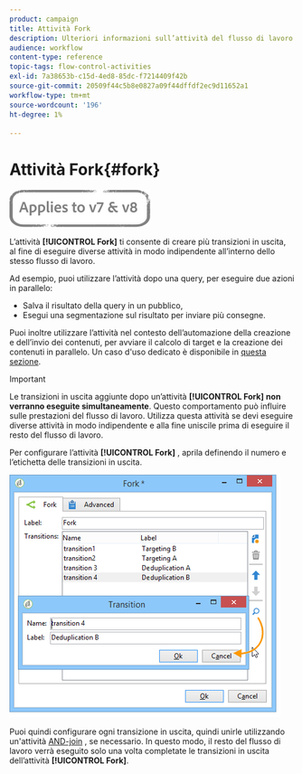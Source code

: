 ```yaml
---
product: campaign
title: Attività Fork
description: Ulteriori informazioni sull’attività del flusso di lavoro Fork
audience: workflow
content-type: reference
topic-tags: flow-control-activities
exl-id: 7a38653b-c15d-4ed8-85dc-f7214409f42b
source-git-commit: 20509f44c5b8e0827a09f44dffdf2ec9d11652a1
workflow-type: tm+mt
source-wordcount: '196'
ht-degree: 1%

---
```


# Attività Fork{#fork}

![](../../assets/common.svg)

L’attività **[!UICONTROL Fork]** ti consente di creare più transizioni in uscita, al fine di eseguire diverse attività in modo indipendente all’interno dello stesso flusso di lavoro.

Ad esempio, puoi utilizzare l’attività dopo una query, per eseguire due azioni in parallelo:

* Salva il risultato della query in un pubblico,
* Esegui una segmentazione sul risultato per inviare più consegne.

Puoi inoltre utilizzare l’attività nel contesto dell’automazione della creazione e dell’invio dei contenuti, per avviare il calcolo di target e la creazione dei contenuti in parallelo. Un caso d&#39;uso dedicato è disponibile in [questa sezione](../../delivery/using/automating-via-workflows.md#creating-the-delivery-and-its-content).

>[!IMPORTANT]
>
>Le transizioni in uscita aggiunte dopo un’attività **[!UICONTROL Fork]** **non verranno eseguite simultaneamente**. Questo comportamento può influire sulle prestazioni del flusso di lavoro. Utilizza questa attività se devi eseguire diverse attività in modo indipendente e alla fine uniscile prima di eseguire il resto del flusso di lavoro.

Per configurare l’attività **[!UICONTROL Fork]** , aprila definendo il numero e l’etichetta delle transizioni in uscita.

![](assets/s_user_segmentation_fork.png)

Puoi quindi configurare ogni transizione in uscita, quindi unirle utilizzando un&#39;attività [AND-join](and-join.md) , se necessario. In questo modo, il resto del flusso di lavoro verrà eseguito solo una volta completate le transizioni in uscita dell’attività **[!UICONTROL Fork]**.
